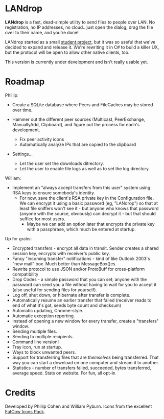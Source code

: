LANdrop
=======

**LANdrop** is a fast, dead-simple utility to send files to people over LAN. No registration, no IP addresses, no cloud...just open the dialog, drag the file over to their name, and you're done!

LANdrop started as a small [student project](https://www.assembla.com/wiki/show/p2pfiletransfer), but it was so useful that we've decided to expand and release it. We're rewriting it in C# to build a killer UX, but the protocol will be open to allow other native clients, too.

This version is currently under development and isn't really usable yet.



Roadmap
=============

Phillip:

* Create a SQLite database where Peers and FileCaches may be stored over time.
* Hammer out the different peer sources (Multicast, PeerExchange, ManuallyAdd, Clipboard), and figure out the process for each's development.
    * Fix peer activity icons
    * Automatically analyze IPs that are copied to the clipboard

* Settings...
    * Let the user set the downloads ditrectory.
    * Let the user to enable file logs as well as to set the log directory.

William:

* Implement an "always accept transfers from this user" system using RSA keys to ensure somebody's identity.    
    * For now, save the client's RSA private key in the Configuration file. We can encrypt it using a basic password (eg, "LANdrop") so that at least file sniffers won't see it - but anyone who knows that password (anyone with the source, obviously) can decrypt it - but that should suffice for most users.
        * Maybe we can add an option later that encrypts the private key with a passphrase, which much be entered at startup.
    
Up for grabs:

* Encrypted transfers - encrypt all data in transit. Sender creates a shared session key, encrypts with receiver's public key.
* Fancy "incoming transfer" notifications - kind of like Outlook 2003's "new mail" box. Much better than MessageBox()es. 
* Rewrite protocol to use JSON and/or ProtoBuff for cross-platform compatibility
* Drop Codes - a simple password that you can set; anyone with the password can send you a file without having to wait for you to accept it (also useful for sending files for yourself).
* Log off, shut down, or hibernate after transfer is complete. 
* Automatically resume an earlier transfer that failed (receiver reads to end of what it's got, sends byte count and checksum)
* Automatic updating, Chrome-style.
* Automatic exception reporting.
* Instead of opening a new window for every transfer, create a "transfers" window.
* Sending multiple files.
* Sending to multiple recipients.
* Command line version!
* Tray icon, run at startup.
* Ways to block unwanted peers.
* Support for transferring files that are *themselves* being transferred. That way you can start a download on one computer and stream it to another.
* Statistics - number of transfers failed, succeeded, bytes transferred, average speed. Stats on website. For fun, all opt-in.



Credits
=========

Developed by Phillip Cohen and William Pyburn. Icons from the excellent [FatCow Icons Pack](http://www.fatcow.com/free-icons).

